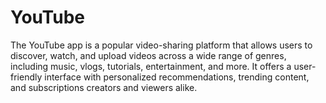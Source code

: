 # YouTube
The YouTube app is a popular video-sharing platform that allows users to discover, watch, and upload videos across a wide range of genres, including music, vlogs, tutorials, entertainment, and more. It offers a user-friendly interface with personalized recommendations, trending content, and subscriptions creators and viewers alike.

